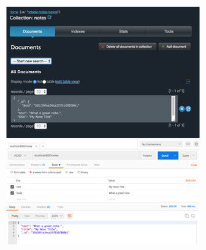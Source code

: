 ![Screenshot of the database with a note in it](./img/mongodbscrnsht.png "MongoDB")
![Screenshot of the post request in postman](./img/postmanpostscrnsht.png "Postman")
